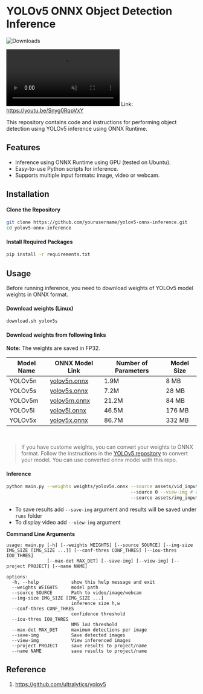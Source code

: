 # YOLOv5 ONNX Object Detection Inference

![Downloads](https://img.shields.io/github/downloads/yakhyo/yolov5-onnx-inference/total)

<video controls autoplay loop src="https://github.com/user-attachments/assets/f988c823-0638-44b3-be7e-a77fe423e275" muted="false"></video>
Link: https://youtu.be/Snyg0RqpVxY

This repository contains code and instructions for performing object detection using YOLOv5 inference using ONNX Runtime.
## Features

- Inference using ONNX Runtime using GPU (tested on Ubuntu).
- Easy-to-use Python scripts for inference.
- Supports multiple input formats: image, video or webcam.

## Installation

#### Clone the Repository

```bash
git clone https://github.com/yourusername/yolov5-onnx-inference.git
cd yolov5-onnx-inference
```

#### Install Required Packages

```bash
pip install -r requirements.txt
```

## Usage

Before running inference, you need to download weights of YOLOv5 model weights in ONNX format.

#### Download weights (Linux)

```bash
download.sh yolov5s
```

#### Download weights from following links

**Note:** The weights are saved in FP32.

| Model Name | ONNX Model Link                                                                                       | Number of Parameters | Model Size |
| ---------- | ----------------------------------------------------------------------------------------------------- | -------------------- | ---------- |
| YOLOv5n    | [yolov5n.onnx](https://github.com/yakhyo/yolov5-onnx-inference/releases/download/v1.0.0/yolov5n.onnx) | 1.9M                 | 8 MB       |
| YOLOv5s    | [yolov5s.onnx](https://github.com/yakhyo/yolov5-onnx-inference/releases/download/v1.0.0/yolov5s.onnx) | 7.2M                 | 28 MB      |
| YOLOv5m    | [yolov5m.onnx](https://github.com/yakhyo/yolov5-onnx-inference/releases/download/v1.0.0/yolov5m.onnx) | 21.2M                | 84 MB      |
| YOLOv5l    | [yolov5l.onnx](https://github.com/yakhyo/yolov5-onnx-inference/releases/download/v1.0.0/yolov5l.onnx) | 46.5M                | 176 MB     |
| YOLOv5x    | [yolov5x.onnx](https://github.com/yakhyo/yolov5-onnx-inference/releases/download/v1.0.0/yolov5x.onnx) | 86.7M                | 332 MB     |

<br>

> If you have custome weights, you can convert your weights to ONNX format. Follow the instructions in the [YOLOv5 repository](https://github.com/ultralytics/yolov5) to convert your model. You can use converted onnx model with this repo.

#### Inference

```bash
python main.py --weights weights/yolov5s.onnx --source assets/vid_input.mp4 # video
                                              --source 0 --view-img # webcam and display
                                              --source assets/img_input.jpg # image
```

- To save results add `--save-img` argument and results will be saved under `runs` folder
- To display video add `--view-img` argument

**Command Line Arguments**

```
usage: main.py [-h] [--weights WEIGHTS] [--source SOURCE] [--img-size IMG_SIZE [IMG_SIZE ...]] [--conf-thres CONF_THRES] [--iou-thres IOU_THRES]
               [--max-det MAX_DET] [--save-img] [--view-img] [--project PROJECT] [--name NAME]

options:
  -h, --help            show this help message and exit
  --weights WEIGHTS     model path
  --source SOURCE       Path to video/image/webcam
  --img-size IMG_SIZE [IMG_SIZE ...]
                        inference size h,w
  --conf-thres CONF_THRES
                        confidence threshold
  --iou-thres IOU_THRES
                        NMS IoU threshold
  --max-det MAX_DET     maximum detections per image
  --save-img            Save detected images
  --view-img            View inferenced images
  --project PROJECT     save results to project/name
  --name NAME           save results to project/name
```

## Reference

1. https://github.com/ultralytics/yolov5
